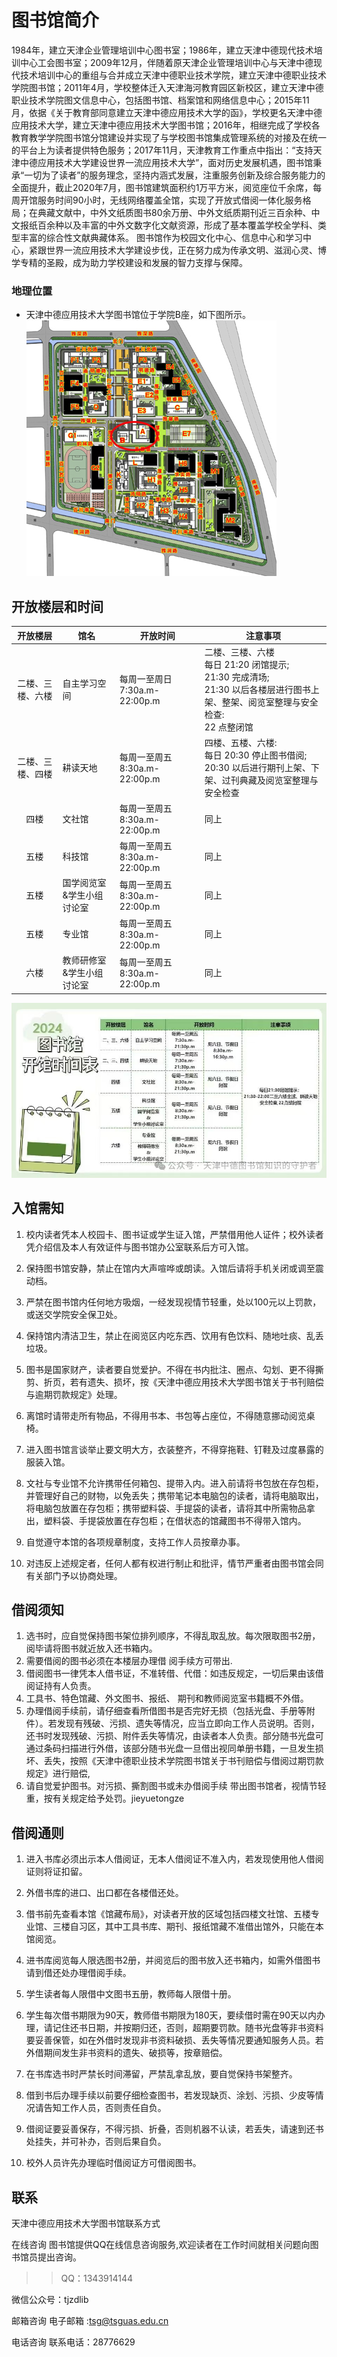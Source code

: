 # 图书馆简介 
1984年，建立天津企业管理培训中心图书室；1986年，建立天津中德现代技术培训中心工会图书室；2009年12月，伴随着原天津企业管理培训中心与天津中德现代技术培训中心的重组与合并成立天津中德职业技术学院，建立天津中德职业技术学院图书馆；2011年4月，学校整体迁入天津海河教育园区新校区，建立天津中德职业技术学院图文信息中心，包括图书馆、档案馆和网络信息中心；2015年11月，依据《关于教育部同意建立天津中德应用技术大学的函》，学校更名天津中德应用技术大学，建立天津中德应用技术大学图书馆；2016年，相继完成了学校各教育教学学院图书馆分馆建设并实现了与学校图书馆集成管理系统的对接及在统一的平台上为读者提供特色服务；2017年11月，天津教育工作重点中指出：“支持天津中德应用技术大学建设世界一流应用技术大学”，面对历史发展机遇，图书馆秉承“一切为了读者”的服务理念，坚持内涵式发展，注重服务创新及综合服务能力的全面提升，截止2020年7月，图书馆建筑面积约1万平方米，阅览座位千余席，每周开馆服务时间90小时，无线网络覆盖全馆，实现了开放式借阅一体化服务格局；在典藏文献中，中外文纸质图书80余万册、中外文纸质期刊近三百余种、中文报纸百余种以及丰富的中外文数字化文献资源，形成了基本覆盖学校全学科、类型丰富的综合性文献典藏体系。
    图书馆作为校园文化中心、信息中心和学习中心，紧跟世界一流应用技术大学建设步伐，正在努力成为传承文明、滋润心灵、博学专精的圣殿，成为助力学校建设和发展的智力支撑与保障。

### 地理位置
- 天津中德应用技术大学图书馆位于学院B座，如下图所示。  
![图书馆位置](../../../public/guide/school-inside/Library_1.png)

## 开放楼层和时间
| 开放楼层 | 馆名 | 开放时间 | 注意事项 |
| :---: | --- | --- | --- |
| 二楼、三楼、六楼 | 自主学习空间 | 每周一至周日7:30a.m-22:00p.m | 二楼、三楼、六楼<br>每日 21:20 闭馆提示;<br>21:30 完成清场;<br>21:30 以后各楼层进行图书上架、整架、阅览室整理与安全检查:<br>22 点整闭馆 |
| 二楼、三楼、四楼 | 耕读天地 | 每周一至周五8:30a.m-22:00p.m | 四楼、五楼、六楼:<br>每日 20:30 停止图书借阅;<br>20:30 以后进行期刊上架、下架、过刊典藏及阅览室整理与安全检查 |
| 四楼 | 文社馆 | 每周一至周五8:30a.m-22:00p.m | 同上 |
| 五楼 | 科技馆 | 每周一至周五8:30a.m-22:00p.m | 同上 |
| 五楼 | 国学阅览室&学生小组讨论室 | 每周一至周五8:30a.m-22:00p.m | 同上 |
| 五楼 | 专业馆 | 每周一至周五8:30a.m-22:00p.m | 同上 |
| 六楼 | 教师研修室&学生小组讨论室 | 每周一至周五8:30a.m-22:00p.m | 同上 |

![图书馆时间表](../../../public/guide/school-inside/Library-Timetable.jpg)

## 入馆需知
1. 校内读者凭本人校园卡、图书证或学生证入馆，严禁借用他人证件；校外读者凭介绍信及本人有效证件与图书馆办公室联系后方可入馆。

2. 保持图书馆安静，禁止在馆内大声喧哗或朗读。入馆后请将手机关闭或调至震动档。

3. 严禁在图书馆内任何地方吸烟，一经发现视情节轻重，处以100元以上罚款，或送交学院安全保卫处。

4. 保持馆内清洁卫生，禁止在阅览区内吃东西、饮用有色饮料、随地吐痰、乱丢垃圾。

5. 图书是国家财产，读者要自觉爱护。不得在书内批注、圈点、勾划、更不得撕剪、折页，若有遗失、损坏，按《天津中德应用技术大学图书馆关于书刊赔偿与逾期罚款规定》处理。

6. 离馆时请带走所有物品，不得用书本、书包等占座位，不得随意挪动阅览桌椅。

7. 进入图书馆言谈举止要文明大方，衣装整齐，不得穿拖鞋、钉鞋及过度暴露的服装入馆。

8. 文社与专业馆不允许携带任何箱包、提带入内。进入前请将书包放在存包柜，并管理好自己的财物，以免丢失；携带笔记本电脑包的读者，请将电脑取出，将电脑包放置在存包柜；携带塑料袋、手提袋的读者，请将其中所需物品拿出，塑料袋、手提袋放置在存包柜；在借状态的馆藏图书不得带入馆内。

9. 自觉遵守本馆的各项规章制度，支持工作人员按章办事。

10. 对违反上述规定者，任何人都有权进行制止和批评，情节严重者由图书馆会同有关部门予以协商处理。

##   借阅须知
1. 选书时，应自觉保持图书架位排列顺序，不得乱取乱放。每次限取图书2册，阅毕请将图书就近放入还书箱内。
2. 需要借阅的图书必须在本楼层办理借
阅手续方可带出.
3. 借阅图书一律凭本人借书证，不准转借、代借：如违反规定，一切后果由该借阅证持有人负责。
4. 工具书、特色馆藏、外文图书、报纸、
期刊和教师阅览室书籍概不外借。
5. 办理借阅手续前，请仔细查看所借图书是否完好无损（包括光盘、手册等附件）。若发现有残破、污损、遗失等情况，应当立即向工作人员说明。否则，还书时发现残破、污损、附件丢失等情况，由读者本人负责。部分随书光盘可通过条码扫描进行外借，该部分随书光盘一旦借出视同单册书籍，一旦发生损坏、丢失，按照《天津中德职业技术学院图书馆关于书刊赔偿与借阅过期罚款规定》进行赔偿,
6. 请自觉爱护图书。对污损、撕割图书或未办借阅手续
带出图书馆者，视情节轻重，按有关规定给予处罚。jieyuetongze

## 借阅通则
1. 进入书库必须出示本人借阅证，无本人借阅证不准入内，若发现使用他人借阅证则将证扣留。

2. 外借书库的进口、出口都在各楼借还处。

3. 借书前先查看本馆《馆藏布局》，对读者开放的区域包括四楼文社馆、五楼专业馆、三楼自习区，其中工具书库、期刊、报纸馆藏不准借出馆外，只能在本馆阅览。

4. 进书库阅览每人限选图书2册，并阅览后的图书放入还书箱内，如需外借图书请到借还处办理借阅手续。

5. 学生读者每人限借中文图书五册，教师每人限借十册。

6. 学生每次借书期限为90天，教师借书期限为180天，要续借时需在90天以内办理，请记住还书日期，并按期归还，否则，超期要罚款。随书光盘等非书资料要妥善保管，如在外借时发现非书资料破损、丢失等情况要通知服务人员。若外借期间发生非书资料的遗失、破损等，按章赔偿。

7. 在书库选书时严禁长时间滞留，严禁乱拿乱放，要自觉保持书架整齐。

8. 借到书后办理手续以前要仔细检查图书，若发现缺页、涂划、污损、少皮等情况请告知工作人员，否则责任自负。

9. 借阅证要妥善保存，不得污损、折叠，否则机器不认读，若丢失，请速到还书处挂失，并可补办，否则后果自负。

10. 校外人员许先办理临时借阅证方可借阅图书。

## 联系
天津中德应用技术大学图书馆联系方式
 
在线咨询
 图书馆提供QQ在线信息咨询服务,欢迎读者在工作时间就相关问题向图书馆员提出咨询。  
>> QQ：1343914144
 
微信公众号：tjzdlib
 
邮箱咨询
 电子邮箱 :tsg@tsguas.edu.cn

 
电话咨询
 联系电话：28776629  
